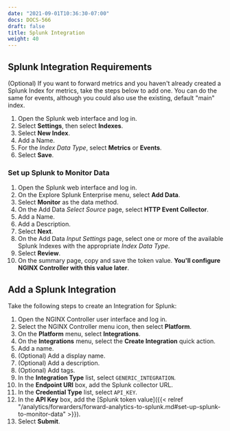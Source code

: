 ```yaml
---
date: "2021-09-01T10:36:30-07:00"
docs: DOCS-566
draft: false
title: Splunk Integration
weight: 40
---
```


## Splunk Integration Requirements

(Optional) If you want to forward metrics and you haven't already created a Splunk Index for metrics, take the steps below to add one. You can do the same for events, although you could also use the existing, default "main" index.

1. Open the Splunk web interface and log in.
2. Select **Settings**, then select **Indexes**.
3. Select **New Index**.
4. Add a Name.
5. For the *Index Data Type*, select **Metrics** or **Events**.
6. Select **Save**.


### Set up Splunk to Monitor Data 

1. Open the Splunk web interface and log in.
2. On the Explore Splunk Enterprise menu, select **Add Data**.
3. Select **Monitor** as the data method.
4. On the Add Data *Select Source* page, select **HTTP Event Collector**.
5. Add a Name.
6. Add a Description.
7. Select **Next**.
8. On the Add Data *Input Settings* page, select one or more of the available Splunk Indexes with the appropriate *Index Data Type*.
9. Select **Review**.
10. On the summary page, copy and save the token value. **You'll configure NGINX Controller with this value later**.

## Add a Splunk Integration

Take the following steps to create an Integration for Splunk:

1. Open the NGINX Controller user interface and log in.
2. Select the NGINX Controller menu icon, then select **Platform**.
3. On the **Platform** menu, select **Integrations**.
4. On the **Integrations** menu, select the **Create Integration** quick action.
5. Add a name.
6. (Optional) Add a display name.
7. (Optional) Add a description.
8. (Optional) Add tags.
9. In the **Integration Type** list, select `GENERIC_INTEGRATION`.
10. In the **Endpoint URI** box, add the Splunk collector URL.
11. In the **Credential Type** list, select `API_KEY`.
12. In the **API Key** box, add the [Splunk token value]({{< relref "/analytics/forwarders/forward-analytics-to-splunk.md#set-up-splunk-to-monitor-data" >}}).
13. Select **Submit**.
